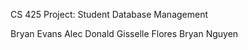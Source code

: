 CS 425 
Project: Student Database Management 

Bryan Evans
Alec Donald 
Gisselle Flores
Bryan Nguyen
